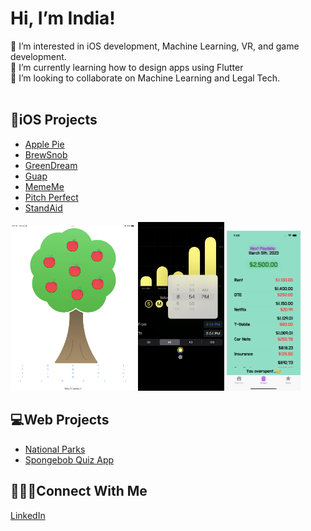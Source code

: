  <h1>Hi, I’m India!</h1>
  👀 I’m interested in iOS development, Machine Learning, VR, and game development.<br>
 🌱 I’m currently learning how to design apps using Flutter<br>
 💞️ I’m looking to collaborate on Machine Learning and Legal Tech.<br>
 <br>
 <h2>📱iOS Projects</h3>
 <ul>
  <li><a href="https://github.com/clamquarter/ApplePie">Apple Pie</a></li>
   <li><a href="https://github.com/clamquarter/Brew-Snob">BrewSnob</a></li>
 <li><a href="https://github.com/clamquarter/GreenDream">GreenDream</a></li> 
   <li><a href="https://github.com/clamquarter/Guap">Guap</a></li>
   <li><a href="https://github.com/clamquarter/MemeMe">MemeMe</a></li>
 <li><a href="https://github.com/clamquarter/PitchPerfect">Pitch Perfect</a></li>
  <li><a href="https://github.com/clamquarter/StandAid">StandAid</a></li>
 </ul>
 
 <div>
 <img src="https://github.com/clamquarter/ApplePie/blob/master/images/ApplePieStart.png" width="200">
  <img src="https://github.com/clamquarter/StandAid/blob/main/images/TimePicker.png" width="138">  
 <img src="https://github.com/clamquarter/Guap/blob/main/Guap/Assets.xcassets/BudgetScreen.png" width="118">

 </div>
 
 
 <h2>💻Web Projects</h3>
 <ul>
  <li><a href="https://github.com/clamquarter/National-Parks">National Parks</a></li>
   <li><a href="https://github.com/clamquarter/SpongeBob-Quiz-App">Spongebob Quiz App</a></li>
 </ul>

  <h2>👩🏾‍💻Connect With Me</h3>
  <a href="https://www.linkedin.com/in/indiadoria/">LinkedIn</a> 
 



<!---
clamquarter/clamquarter is a ✨ special ✨ repository because its `README.md` (this file) appears on your GitHub profile.
You can click the Preview link to take a look at your changes.
--->
